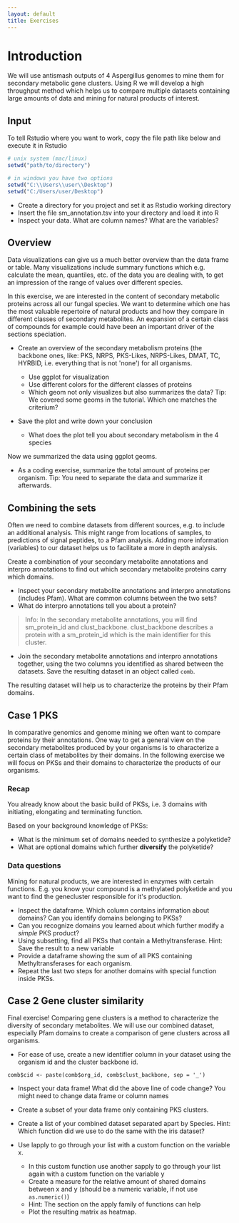 ```yaml
---
layout: default
title: Exercises
---
```


# Introduction

We will use antismash outputs of 4 Aspergillus genomes to mine them for secondary metabolic gene clusters. Using R we will develop a high throughput method which helps us to compare multiple datasets containing large amounts of data and mining for natural products of interest.

## Input

To tell Rstudio where you want to work, copy the file path like below and execute it in Rstudio
```r
# unix system (mac/linux)
setwd("path/to/directory")

# in windows you have two options
setwd("C:\\Users\\user\\Desktop")
setwd("C:/Users/user/Desktop")

```
* Create a directory for you project and set it as Rstudio working directory
* Insert the file sm_annotation.tsv into your directory and load it into R
* Inspect your data. What are column names? What are the variables?

## Overview

Data visualizations can give us a much better overview than the data frame or table. Many visualizations include summary functions which e.g. calculate the mean, quantiles, etc. of the data you are dealing with, to get an impression of the range of values over different species.

In this exercise, we are interested in the content of secondary metabolic proteins across all our fungal species. We want to determine which one has the most valuable repertoire of natural products and how they compare in different classes of secondary metabolites. An expansion of a certain class of compounds for example could have been an important driver of the sections speciation.

* Create an overview of the secondary metabolism proteins (the backbone ones, like: PKS, NRPS, PKS-Likes, NRPS-Likes, DMAT, TC, HYRBID, i.e. everything that is not 'none') for all organisms.
  * Use ggplot for visualization
  * Use different colors for the different classes of proteins
  * Which geom not only visualizes but also summarizes the data? Tip: We covered some geoms in the tutorial. Which one matches the criterium?


* Save the plot and write down your conclusion
  * What does the plot tell you about secondary metabolism in the 4 species

Now we summarized the data using ggplot geoms.
* As a coding exercise, summarize the total amount of proteins per organism. Tip: You need to separate the data and summarize it afterwards.

## Combining the sets

Often we need to combine datasets from different sources, e.g. to include an additional analysis. This might range from locations of samples, to predictions of signal peptides, to a Pfam analysis. Adding more information (variables) to our dataset helps us to facilitate a more in depth analysis.

Create a combination of your secondary metabolite annotations and interpro annotations to find out which secondary metabolite proteins carry which domains.

* Inspect your secondary metabolite annotations and interpro annotations (includes Pfam). What are common columns between the two sets?
* What do interpro annotations tell you about a protein?

>Info:
In the secondary metabolite annotations, you will find sm_protein_id and clust_backbone. clust_backbone describes a protein with a sm_protein_id which is the main identifier for this cluster.

* Join the secondary metabolite annotations and interpro annotations together, using the two columns you identified as shared between the datasets. Save the resulting dataset in an object called ```comb```.

The resulting dataset will help us to characterize the proteins by their Pfam domains.

## Case 1 PKS

In comparative genomics and genome mining we often want to compare proteins by their annotations. One way to get a general view on the secondary metabolites produced by your organisms is to characterize a certain class of metabolites by their domains. In the following exercise we will focus on PKSs and their domains to characterize the products of our organisms.

### Recap

You already know about the basic build of PKSs, i.e. 3 domains with initiating, elongating and terminating function.

Based on your background knowledge of PKSs:
* What is the minimum set of domains needed to synthesize a polyketide?
* What are optional domains which further **diversify** the polyketide?

<!-- <div class = "spec-hi" >
<p>You already know about the basic build of PKS. It needs 3 domains with initiating, elongating and terminating function.  </p>
<ul>
<li>What are the domains that serve the functions needed to synthesize a polyketide </li>
<li>What are optional domains which further diversify the polyketide</li>
</ul>
</div>
If the latter crashes use or looks weird use a paragraph element inside the container -->

### Data questions

Mining for natural products, we are interested in enzymes with certain functions. E.g. you know your compound is a methylated polyketide and you want to find the genecluster responsible for it's production.

* Inspect the dataframe. Which column contains information about domains? Can you identify domains belonging to PKSs?
* Can you recognize domains you learned about which further modify a *simple* PKS product?
* Using subsetting, find all PKSs that contain a Methyltransferase. Hint: Save the result to a new variable
* Provide a dataframe showing the sum of all PKS containing Methyltransferases for each organism.
* Repeat the last two steps for another domains with special function inside PKSs.

## Case 2 Gene cluster similarity

Final exercise! Comparing gene clusters is a method to characterize the diversity of secondary metabolites. We will use our combined dataset, especially Pfam domains to create a comparison of gene clusters across all organisms.

* For ease of use, create a new identifier column in your dataset using the organism id and the cluster backbone id.
```
comb$cid <- paste(comb$org_id, comb$clust_backbone, sep = '_')
```
* Inspect your data frame! What did the above line of code change? You might need to change data frame or column names
* Create a subset of your data frame only containing PKS clusters.

* Create a list of your combined dataset separated apart by Species. Hint: Which function did we use to do the same with the iris dataset?
* Use lapply to go through your list with a custom function on the variable x.
  * In this custom function use another sapply to go through your list again with a custom function on the variable y
  * Create a measure for the relative amount of shared domains between x and y (should be a numeric variable, if not use ```as.numeric()```)
  * Hint: The section on the apply family of functions can help
  * Plot the resulting matrix as heatmap.

<!-- * The resulting dataset is very large. Can you subset on organisms or can you only show PKS? -->
